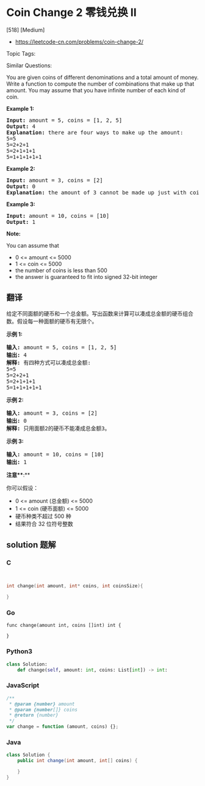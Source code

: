 # Coin Change 2 零钱兑换 II

[518] [Medium]

- https://leetcode-cn.com/problems/coin-change-2/

Topic Tags:

Similar Questions:

You are given coins of different denominations and a total amount of money. Write a function to compute the number of combinations that make up that amount. You may assume that you have infinite number of each kind of coin.

**Example 1:**

<pre><b>Input:</b> amount = 5, coins = [1, 2, 5]
<b>Output:</b> 4
<b>Explanation:</b> there are four ways to make up the amount:
5=5
5=2+2+1
5=2+1+1+1
5=1+1+1+1+1
</pre>

**Example 2:**

<pre><b>Input:</b> amount = 3, coins = [2]
<b>Output:</b> 0
<b>Explanation:</b> the amount of 3 cannot be made up just with coins of 2.
</pre>

**Example 3:**

<pre><b>Input:</b> amount = 10, coins = [10] 
<b>Output:</b> 1
</pre>

**Note:**

You can assume that

- 0 <= amount <= 5000
- 1 <= coin <= 5000
- the number of coins is less than 500
- the answer is guaranteed to fit into signed 32-bit integer

## 翻译

给定不同面额的硬币和一个总金额。写出函数来计算可以凑成总金额的硬币组合数。假设每一种面额的硬币有无限个。

**示例 1:**

<pre><strong>输入:</strong> amount = 5, coins = [1, 2, 5]
<strong>输出:</strong> 4
<strong>解释:</strong> 有四种方式可以凑成总金额:
5=5
5=2+2+1
5=2+1+1+1
5=1+1+1+1+1
</pre>

**示例 2:**

<pre><strong>输入:</strong> amount = 3, coins = [2]
<strong>输出:</strong> 0
<strong>解释:</strong> 只用面额2的硬币不能凑成总金额3。
</pre>

**示例 3:**

<pre><strong>输入:</strong> amount = 10, coins = [10] 
<strong>输出:</strong> 1
</pre>

**注意\*\***:\*\*

你可以假设：

- 0 <= amount (总金额) <= 5000
- 1 <= coin (硬币面额) <= 5000
- 硬币种类不超过 500 种
- 结果符合 32 位符号整数

## solution 题解

### C

```c


int change(int amount, int* coins, int coinsSize){

}


```

### Go

```golang
func change(amount int, coins []int) int {

}
```

### Python3

```python
class Solution:
    def change(self, amount: int, coins: List[int]) -> int:

```

### JavaScript

```javascript
/**
 * @param {number} amount
 * @param {number[]} coins
 * @return {number}
 */
var change = function (amount, coins) {};
```

### Java

```java
class Solution {
    public int change(int amount, int[] coins) {

    }
}
```
